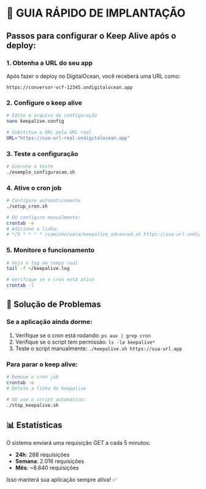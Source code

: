 # 🚀 GUIA RÁPIDO DE IMPLANTAÇÃO

## Passos para configurar o Keep Alive após o deploy:

### 1. Obtenha a URL do seu app
Após fazer o deploy no DigitalOcean, você receberá uma URL como:
```
https://conversor-vcf-12345.ondigitalocean.app
```

### 2. Configure o keep alive
```bash
# Edite o arquivo de configuração
nano keepalive.config

# Substitua a URL pela URL real
URL="https://sua-url-real.ondigitalocean.app"
```

### 3. Teste a configuração
```bash
# Execute o teste
./exemplo_configuracao.sh
```

### 4. Ative o cron job
```bash
# Configure automaticamente
./setup_cron.sh

# OU configure manualmente:
crontab -e
# Adicione a linha:
# */5 * * * * /caminho/para/keepalive_advanced.sh https://sua-url.ondigitalocean.app >/dev/null 2>&1
```

### 5. Monitore o funcionamento
```bash
# Veja o log em tempo real
tail -f ~/keepalive.log

# Verifique se o cron está ativo
crontab -l
```

## 🔧 Solução de Problemas

### Se a aplicação ainda dorme:
1. Verifique se o cron está rodando: `ps aux | grep cron`
2. Verifique se o script tem permissão: `ls -la keepalive*`
3. Teste o script manualmente: `./keepalive.sh https://sua-url.app`

### Para parar o keep alive:
```bash
# Remove o cron job
crontab -e
# Delete a linha do keepalive

# OU use o script automático:
./stop_keepalive.sh
```

## 📊 Estatísticas

O sistema enviará uma requisição GET a cada 5 minutos:
- **24h**: 288 requisições
- **Semana**: 2.016 requisições  
- **Mês**: ~8.640 requisições

Isso manterá sua aplicação sempre ativa! ✅
